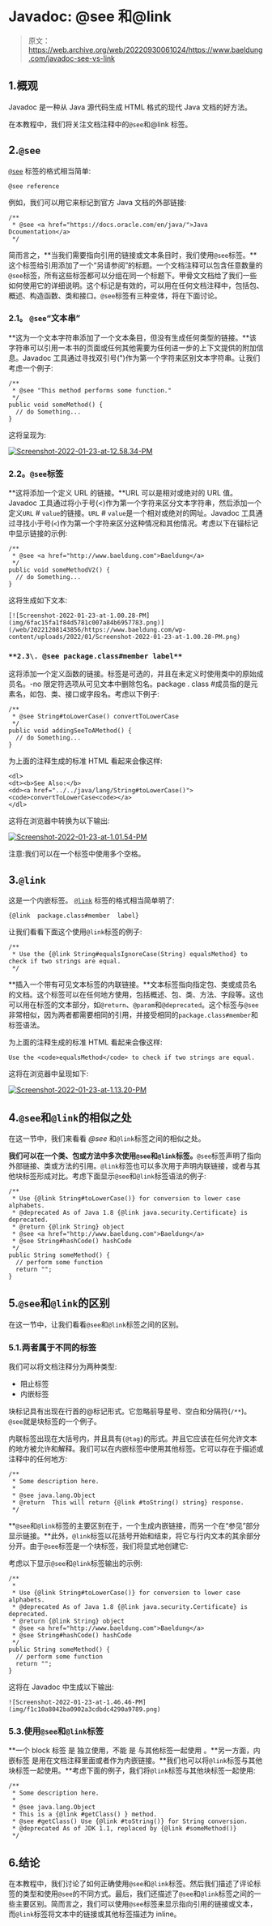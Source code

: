 # Javadoc: @see 和@link

> 原文：<https://web.archive.org/web/20220930061024/https://www.baeldung.com/javadoc-see-vs-link>

## 1.概观

Javadoc 是一种从 Java 源代码生成 HTML 格式的现代 Java 文档的好方法。

在本教程中，我们将关注文档注释中的`@see`和@link 标签。

## 2.`@see`

[`@see`](/web/20221208143856/https://www.baeldung.com/javadoc-linking-external-url) 标签的格式相当简单:

```
@see reference
```

例如，我们可以用它来标记到官方 Java 文档的外部链接:

```
/**
 * @see <a href="https://docs.oracle.com/en/java/">Java Dcoumentation</a>
 */
```

简而言之，**当我们需要指向引用的链接或文本条目时，我们使用`@see`标签。**这个标签给引用添加了一个“另请参阅”的标题。一个文档注释可以包含任意数量的`@see`标签，所有这些标签都可以分组在同一个标题下。甲骨文文档给了我们一些如何使用它的详细说明。这个标记是有效的，可以用在任何文档注释中，包括包、概述、构造函数、类和接口。`@see`标签有三种变体，将在下面讨论。

### **2.1。 `@see`“文本串”**

**这为一个文本字符串添加了一个文本条目，但没有生成任何类型的链接。**该字符串可以引用一本书的页面或任何其他需要为任何进一步的上下文提供的附加信息。Javadoc 工具通过寻找双引号(")作为第一个字符来区别文本字符串。让我们考虑一个例子:

```
/**
 * @see "This method performs some function."
 */
public void someMethod() {
  // do Something...
}
```

这将呈现为:

[![Screenshot-2022-01-23-at-12.58.34-PM](img/16c18d2969190205040ad22877f83c0c.png)](/web/20221208143856/https://www.baeldung.com/wp-content/uploads/2022/01/Screenshot-2022-01-23-at-12.58.34-PM.png)

### 2.2。`@see`标签

**这将添加一个定义 URL 的链接。**URL 可以是相对或绝对的 URL 值。Javadoc 工具通过将小于号(<)作为第一个字符来区分文本字符串，然后添加一个定义`URL` # `value`的链接。`URL` # `value`是一个相对或绝对的网址。Javadoc 工具通过寻找小于号(`<`)作为第一个字符来区分这种情况和其他情况。考虑以下在锚标记中显示链接的示例:

```
/**
 * @see <a href="http://www.baeldung.com">Baeldung</a>
 */
public void someMethodV2() {
  // do Something...
}
```

这将生成如下文本:

```
[![Screenshot-2022-01-23-at-1.00.28-PM](img/6fac15fa1f84d5781c007a84b6957783.png)](/web/20221208143856/https://www.baeldung.com/wp-content/uploads/2022/01/Screenshot-2022-01-23-at-1.00.28-PM.png) 
```

### `**2.3\. @see package.class#member label**`

这将添加一个定义函数的链接。标签是可选的，并且在未定义时使用类中的原始成员名。-no 限定符选项从可见文本中删除包名。package . class #成员指的是元素名，如包、类、接口或字段名。考虑以下例子:

```
/**
 * @see String#toLowerCase() convertToLowerCase
 */
public void addingSeeToAMethod() {
  // do Something...
}
```

为上面的注释生成的标准 HTML 看起来会像这样:

```
<dl> 
<dt><b>See Also:</b> 
<dd><a href="../../java/lang/String#toLowerCase()"><code>convertToLowerCase<code></a> 
</dl>
```

这将在浏览器中转换为以下输出:

[![Screenshot-2022-01-23-at-1.01.54-PM](img/bd238f2bd547519e9a0e82efc42d60ea.png)](/web/20221208143856/https://www.baeldung.com/wp-content/uploads/2022/01/Screenshot-2022-01-23-at-1.01.54-PM.png)

注意:我们可以在一个标签中使用多个空格。

## 3.`@link`

这是一个内嵌标签。 [`@link`](/web/20221208143856/https://www.baeldung.com/java-method-in-javadoc) 标签的格式相当简单明了:

```
{@link  package.class#member  label}
```

让我们看看下面这个使用`@link`标签的例子:

```
/**
 * Use the {@link String#equalsIgnoreCase(String) equalsMethod} to check if two strings are equal.
 */
```

**插入一个带有可见文本标签的内联链接。**文本标签指向指定包、类或成员名的文档。这个标签可以在任何地方使用，包括概述、包、类、方法、字段等。这也可以用在标签的文本部分，如`@return`、`@param`和`@deprecated`。这个标签与`@see`非常相似，因为两者都需要相同的引用，并接受相同的`package.class#member`和标签语法。

为上面的注释生成的标准 HTML 看起来会像这样:

```
Use the <code>equalsMethod</code> to check if two strings are equal.
```

这将在浏览器中呈现如下:

[![Screenshot-2022-01-23-at-1.13.20-PM](img/687ab624047f9f18aeca410e67b32600.png)](/web/20221208143856/https://www.baeldung.com/wp-content/uploads/2022/01/Screenshot-2022-01-23-at-1.13.20-PM.png)

## 4.`@see`和`@link`的相似之处

在这一节中，我们来看看 *@see* 和`@link`标签之间的相似之处。

**我们可以在一个类、包或方法中多次使用`@see`和`@link`标签。**`@see`标签声明了指向外部链接、类或方法的引用。`@link`标签也可以多次用于声明内联链接，或者与其他块标签形成对比。考虑下面显示`@see`和`@link`标签语法的例子:

```
/**
 * Use {@link String#toLowerCase()} for conversion to lower case alphabets.
 * @deprecated As of Java 1.8 {@link java.security.Certificate} is deprecated.
 * @return {@link String} object
 * @see <a href="http://www.baeldung.com">Baeldung</a>
 * @see String#hashCode() hashCode
 */
public String someMethod() {
  // perform some function
  return "";
}
```

## 5.`@see`和`@link`的区别

在这一节中，让我们看看`@see`和`@link`标签之间的区别。

### 5.1.两者属于不同的标签

我们可以将文档注释分为两种类型:

*   阻止标签
*   内嵌标签

块标记具有出现在行首的@标记形式。它忽略前导星号、空白和分隔符(`/**`)。`@see`就是块标签的一个例子。

内联标签出现在大括号内，并且具有`{@tag}`的形式。并且它应该在任何允许文本的地方被允许和解释。我们可以在内嵌标签中使用其他标签。它可以存在于描述或注释中的任何地方:

```
/**
 * Some description here.
 *
 * @see java.lang.Object
 * @return  This will return {@link #toString() string} response.
 */
```

**`@see`和`@link`标签的主要区别在于，一个生成内嵌链接，而另一个在“参见”部分显示链接。**此外，`@link`标签以花括号开始和结束，将它与行内文本的其余部分分开。由于`@see`标签是一个块标签，我们将显式地创建它:

考虑以下显示`@see`和`@link`标签输出的示例:

```
/**
 *
 * Use {@link String#toLowerCase()} for conversion to lower case alphabets.
 * @deprecated As of Java 1.8 {@link java.security.Certificate} is deprecated.
 * @return {@link String} object
 * @see <a href="http://www.baeldung.com">Baeldung</a>
 * @see String#hashCode() hashCode
 */
public String someMethod() {
  // perform some function
  return "";
}
```

这将在 Javadoc 中生成以下输出:

```
![Screenshot-2022-01-23-at-1.46.46-PM](img/f1c10a8042ba0902a3cdbdc4290a9789.png)

```

### 5.3.使用`@see`和`@link`标签

**一个 block 标签 是 独立使用，不能 是 与其他标签一起使用 。**另一方面，内嵌标签 是用在文档注释里面或者作为内嵌链接。**我们也可以将`@link`标签与其他块标签一起使用。**考虑下面的例子，我们将`@link`标签与其他块标签一起使用:

```
/**
 * Some description here.
 *
 * @see java.lang.Object
 * This is a {@link #getClass() } method.
 * @see #getClass() Use {@link #toString()} for String conversion.
 * @deprecated As of JDK 1.1, replaced by {@link #someMethod()}
 */
```

## 6.结论

在本教程中，我们讨论了如何正确使用`@see`和`@link`标签。然后我们描述了评论标签的类型和使用`@see`的不同方式。最后，我们还描述了`@see`和`@link`标签之间的一些主要区别。简而言之，我们可以使用`@see`标签来显示指向引用的链接或文本，而`@link`标签将文本中的链接或其他标签描述为 inline。